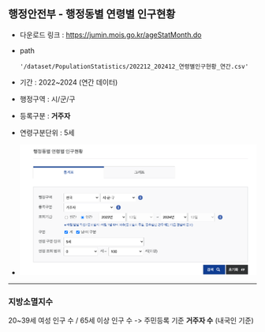 ## 행정안전부 - 행정동별 연령별 인구현황
- 다운로드 링크 :  https://jumin.mois.go.kr/ageStatMonth.do

- path 
    ```
    '/dataset/PopulationStatistics/202212_202412_연령별인구현황_연간.csv'
    ```


- 기간 : 2022~2024 (연간 데이터)
- 행정구역 : 시/군/구
- 등록구분 : **거주자**
- 연령구분단위 : 5세 
- ![info](/dataset/PopulationStatistics/etc/1.png)

---

### 지방소멸지수
20~39세 여성 인구 수 / 65세 이상 인구 수
-> 주민등록 기준 **거주자 수** (내국인 기준)

